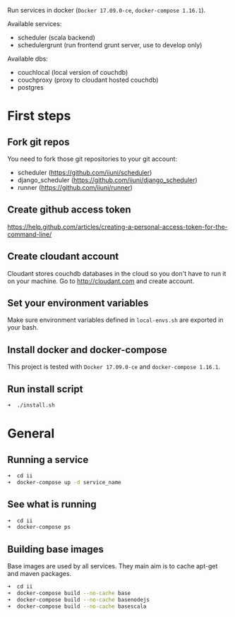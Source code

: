 Run services in docker (`Docker 17.09.0-ce`, `docker-compose 1.16.1`).

Available services:

* scheduler (scala backend)
* schedulergrunt (run frontend grunt server, use to develop only)


Available dbs:

* couchlocal (local version of couchdb)
* couchproxy (proxy to cloudant hosted couchdb)
* postgres


First steps
===========

Fork git repos
--------------

You need to fork those git repositories to your git account:

* scheduler (https://github.com/iiuni/scheduler)
* django_scheduler (https://github.com/iiuni/django_scheduler)
* runner (https://github.com/iiuni/runner)

Create github access token
--------------------------

https://help.github.com/articles/creating-a-personal-access-token-for-the-command-line/

Create cloudant account
-----------------------

Cloudant stores couchdb databases in the cloud so you don't have to run it on your machine.
Go to http://cloudant.com and create account.

Set your environment variables
------------------------------

Make sure environment variables defined in `local-envs.sh` are exported in your bash.

Install docker and docker-compose
---------------------------------

This project is tested with `Docker 17.09.0-ce` and `docker-compose 1.16.1`.

Run install script
------------------

```bash
➜  ./install.sh
```

General
=======

Running a service
-----------------

```bash
➜  cd ii
➜  docker-compose up -d service_name
```

See what is running
-------------------

```bash
➜  cd ii
➜  docker-compose ps
```

Building base images
--------------------

Base images are used by all services. They main aim is to cache apt-get and maven packages.

```bash
➜  cd ii
➜  docker-compose build --no-cache base
➜  docker-compose build --no-cache basenodejs
➜  docker-compose build --no-cache basescala
```
